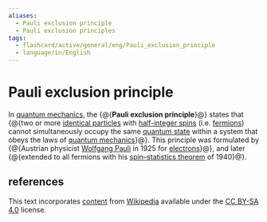 ```yaml
---
aliases:
  - Pauli exclusion principle
  - Pauli exclusion principles
tags:
  - flashcard/active/general/eng/Pauli_exclusion_principle
  - language/in/English
---
```


# Pauli exclusion principle

In [quantum mechanics](quantum%20mechanics.md), the {@{__Pauli exclusion principle__}@} states that {@{two or more [identical particles](indistinguishable%20particles.md) with [half-integer spins](fermion.md) (i.e. [fermions](fermion.md)) cannot simultaneously occupy the same [quantum state](quantum%20state.md) within a system that obeys the laws of [quantum mechanics](quantum%20mechanics.md)}@}. This principle was formulated by {@{Austrian physicist [Wolfgang Pauli](Wolfgang%20Pauli.md) in 1925 for [electrons](electron.md)}@}, and later {@{extended to all fermions with his [spin–statistics theorem](spin–statistics%20theorem.md) of 1940}@}. <!--SR:!2025-08-05,283,330!2025-02-09,124,290!2025-07-02,216,270!2025-10-21,297,290-->

## references

This text incorporates [content](https://en.wikipedia.org/wiki/Pauli_exclusion_principle) from [Wikipedia](Wikipedia.md) available under the [CC BY-SA 4.0](https://creativecommons.org/licenses/by-sa/4.0/) license.
